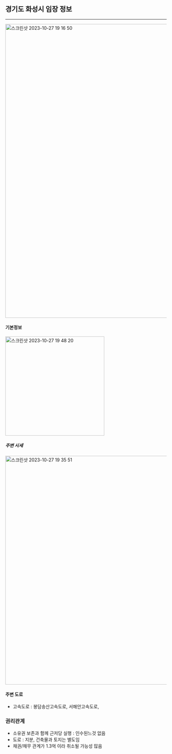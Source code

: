 ## 경기도 화성시 임장 정보

--------------------------
<img width="916" alt="스크린샷 2023-10-27 19 16 50" src="https://github.com/Lee-myungsun/myAuction/assets/62130704/456875c5-3625-49a2-a7b7-04387612684f">

#### 기본정보
<img width="309" alt="스크린샷 2023-10-27 19 48 20" src="https://github.com/Lee-myungsun/myAuction/assets/62130704/d6183c4d-10b0-4eea-a6f5-64b13f9d3f16">


##### 주변 시세
<img width="713" alt="스크린샷 2023-10-27 19 35 51" src="https://github.com/Lee-myungsun/myAuction/assets/62130704/281796af-27d9-4ab1-ab03-f11316d59a6e">

#### 주변 도로 
 * 고속도로 : 봉담송산고속도로, 서해안고속도로, 

### 권리관계
 * 소유권 보존과 함께 근저당 실행 : 인수된느것 없음
 * 도로 : 지분, 건축물과 토지는 별도임
 * 채권/채무 관계가 1.3억 이라 취소될 가능성 많음
